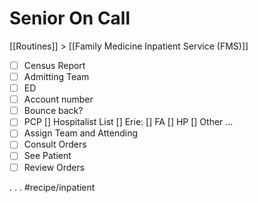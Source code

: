 # Senior On Call
[[Routines]] > [[Family Medicine Inpatient Service (FMS)]]

- [ ] Census Report
- [ ] Admitting Team
- [ ] ED
- [ ] Account number
- [ ] Bounce back?
- [ ] PCP [] Hospitalist List [] Erie: [] FA [] HP [] Other …  
- [ ] Assign Team and Attending
- [ ] Consult Orders
- [ ] See Patient
- [ ] Review Orders

.
.
.
#recipe/inpatient